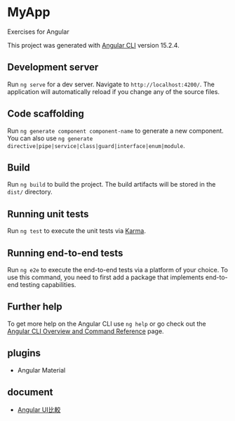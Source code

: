# MyApp
Exercises for Angular

This project was generated with [Angular CLI](https://github.com/angular/angular-cli) version 15.2.4.

## Development server

Run `ng serve` for a dev server. Navigate to `http://localhost:4200/`. The application will automatically reload if you change any of the source files.

## Code scaffolding

Run `ng generate component component-name` to generate a new component. You can also use `ng generate directive|pipe|service|class|guard|interface|enum|module`.

## Build

Run `ng build` to build the project. The build artifacts will be stored in the `dist/` directory.

## Running unit tests

Run `ng test` to execute the unit tests via [Karma](https://karma-runner.github.io).

## Running end-to-end tests

Run `ng e2e` to execute the end-to-end tests via a platform of your choice. To use this command, you need to first add a package that implements end-to-end testing capabilities.

## Further help

To get more help on the Angular CLI use `ng help` or go check out the [Angular CLI Overview and Command Reference](https://angular.io/cli) page.

## plugins

- Angular Material 


## document

- [Angular UI比較](https://www.dropbox.com/scl/fi/0spgzh7qdep2y5k76dc5j/2018-Angular-%E5%B8%B8%E8%A6%8B-UI-%E5%85%83%E4%BB%B6%E5%BA%AB%E5%84%AA%E5%8A%A3%E5%88%86%E6%9E%90.paper?dl=0&fbclid=IwAR3c3IC4mYGT535ySkDvfA13WweMgpZ-2qrhBeYF5TPEfToTKyLpmkK_XdY&rlkey=7p45gizsms6ollxv8878v2kwh)